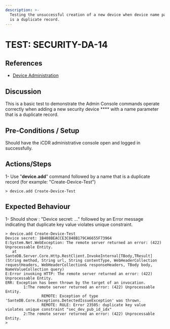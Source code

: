 ```yaml
---
description: >-
  Testing the unsuccessful creation of a new device when device name parameter
  is a duplicate record.
---
```


# TEST: SECURITY-DA-14

## References

* [Device Administration](../../../../../../operations/server-administration/santedb-icdr-admin-console/untitled.md)

## Discussion

This is a basic test to demonstrate the Admin Console commands operate correctly when adding a new security device **** with a name parameter that is a duplicate record.

## Pre-Conditions / Setup

Should have the iCDR administrative console open and logged in successfully.

## Actions/Steps

1- Use "**device.add**" command followed by a name that is a duplicate record (for example: "Create-Device-Test")

```
> device.add Create-Device-Test
```

## Expected Behaviour

1- Should show : "Device secret: ..." followed by an Error message indicating that duplicate key value violates unique constraint.

```
> device.add Create-Device-Test
Device secret: 1B408BEACCE3C848B179CA6655F73964
E:System.Net.WebException: The remote server returned an error: (422) Unprocessable Entity.
   at SanteDB.Server.Core.Http.RestClient.InvokeInternal[TBody,TResult](String method, String url, String contentType, WebHeaderCollection requestHeaders, WebHeaderCollection& responseHeaders, TBody body, NameValueCollection query)
E:Error invoking HTTP: The remote server returned an error: (422) Unprocessable Entity.
ERR: Exception has been thrown by the target of an invocation.
        1:The remote server returned an error: (422) Unprocessable Entity.
                REMOTE: Exception of type 'SanteDB.Core.Exceptions.DetectedIssueException' was thrown.
                REMOTE: RULE: Error 23505: duplicate key value violates unique constraint "sec_dev_pub_id_idx"
        2:The remote server returned an error: (422) Unprocessable Entity.
>
```

